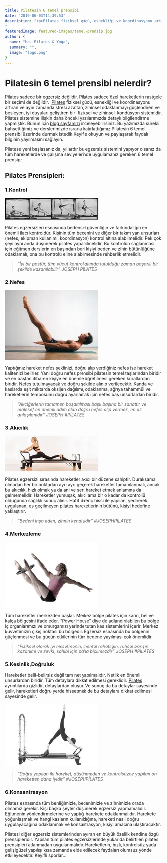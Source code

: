 ```yaml
---
title: Pilatesin 6 temel prensibi
date: "2019-06-03T14:39:53"
description: "<p>Pilates fiziksel gücü, esnekliği ve koordinasyonu artıran ve aynı zamanda stresi azaltan, zihinsel odaklanmayı güçlendiren ve besleyen, iyi duyuları geliştiren bir  fiziksel ve zihinsel  kondüsyon sistemidir.</p>
"
featuredImage: featured-images/temel-prensip.jpg
author: {
  name: "be. Pilates & Yoga",
  summary: "",
  image: "logo.png"
}
---
```

# Pilatesin 6 temel prensibi nelerdir?

Pilates sadece bir egzersiz değildir. Pilates sadece özel hareketlerin rastgele bir seçimi de değildir.  [Pilates](http://www.bepilatesyoga.com/pilates/) fiziksel gücü, esnekliği ve koordinasyonu artıran ve aynı zamanda stresi azaltan, zihinsel odaklanmayı güçlendiren ve besleyen, iyi duyuları geliştiren bir  fiziksel ve zihinsel  kondüsyon sistemidir. Pilates sistemine ilişkin daha önceki yazılarımızda detaylı bilgilendirme yapmıştık. Bunun için [blog sayfamızı](http://www.bepilatesyoga.com/blog/) inceleyebilirsiniz. Bu yazımızda sürekli bahsettiğimiz ve derslerimizde ısrarla hatırlattığımız Pilatesin 6 temel prensibi üzerinde durmak istedik.Keyifle okuyun ve paylaşarak faydalı bilginin yayılmasını sağlayın.

Pilatese yeni başlasanız da, yıllardır bu egzersiz sistemini yapıyor olsanız da tüm hareketlerde ve çalışma seviyelerinde uygulamanız gereken 6 temel prensip;

## Pilates Prensipleri:

### 1.Kontrol

<div class="float-left">
  <img src="./temel-prensip-1.jpg">
</div>

Pilates egzersizleri esnasında bedensel güvenliğin ve farkındalığın en önemli ilacı kontroldür. Kişinin tüm bedenini ve diğer bir takım yan unsurları (nefes, ekipman kullanımı, koordinasyon) kontrol altına alabilmelidir. Pek çok şeyi aynı anda düşünerek pilates yapabilmelidir. Bu kontrolün sağlanması için eğitmen derslerin en başından beri kişiyi beden ve zihin bütünlüğüne odaklamalı, ona bu kontrolü eline alabilmesinde rehberlik etmelidir.

> _“İyi bir postür, tüm vücut kontrol altında tutulduğu zaman başarılı bir şekilde kazanılabilir” JOSEPH PİLATES_

### 2.Nefes

<div class="float-left">
  <img src="./temel-prensip-2.jpg">
</div>

Yaptığınız hareket nefes şeklinizi, doğru alıp verdiğiniz nefes ise hareket kalitenizi belirler. Yani doğru nefes prensibi pilatesin temel taşlarından biridir ve en baştan itibaren kişiye en önemle öğretilmesi gereken kurallardan biridir. Nefes tutulmayacak ve doğru şekilde alınıp verilecektir. Kanda ve kaslarda eşit miktarda oksijen dağılımı, odaklanma, ağrıya tahammül ve hareketlerin temposunu doğru ayarlamak için nefes baş unsurlardan biridir.

> _“Akciğerlerin tamamen boşaltılması başlı başına bir sanattır ve malesef en önemli adım olan doğru nefes alıp vermek, en az anlaşılanıdır” JOSEPH #PİLATES_

### 3.Akıcılık

<div class="float-left">
  <img src="./temel-prensip-3.jpg">
</div>

Pilates egzersizi sırasında hareketler akıcı bir düzene sahiptir. Duraksama olmadan her bir noktadan ayrı ayrı geçerek hareketler tamamlanmalı, ancak bu akıcılık, hızlı olmak ya da ani ve sert hareket etmek anlamına da gelmemelidir. Hareketler yumuşak, akıcı ama bir o kadar da kontrollü olduğunda sağlıklı sonuç alınır. Hafif direnç hissi ile yapılan, yedirerek uygulanan, es geçilmeyen [pilates](http://www.bepilatesyoga.com/pilates/) hareketlerinin bütünü, kişiyi hedefine yaklaştırır.

> _“Bedeni inşa eden, zihnin kendisidir” #JOSEPHPİLATES_

### 4.Merkezleme

<div class="float-right">
  <img src="./temel-prensip-4.jpg">
</div>

Tüm hareketler merkezden başlar. Merkez bölge pilates için karın, bel ve kalça bölgesini ifade eder. “Power House” diye de adlandırılabilen bu bölge iç organlarımızı ve omurgamızı yerinde tutan kas sistemlerini içerir. Merkez kuvvetimizin çıkış noktası bu bölgedir. Egzersiz esnasında bu bölgenin güçlenmesi ve bu gücün etkilerinin tüm bedene yayılması çok önemlidir.

> _“Fiziksel olarak iyi hissetmenin, mental rahatlığın, ruhsal barışın kazanımı ve zevki, sahibi için paha biçilmezdir” JOSEPH #PİLATES_

### 5.Kesinlik,Doğruluk

Hareketler belli-belirsiz değil tam net yapılmalıdır. Netlik en önemli unsurlardan biridir. Tüm detaylara dikkat edilmesi gereklidir. [Pilates](http://www.bepilatesyoga.com/pilates/) ayrıntılarda gizlidir, detaylardan oluşur. Ve sonuç da bu detaylar sayesinde gelir, hareketleri doğru yerde hissetmek de bu detaylara dikkat edilmesi sayesinde gelir.

<div class="float-left">
  <img src="./temel-prensip-5.jpg">
</div>

> _“Doğru yapılan iki hareket, düşünmeden ve kontrolsüzce yapılan on hareketten daha iyidir” #JOSEPHPİLATES_

### 6.Konsantrasyon

Pilates esnasında tüm benliğimizle, bedenimizle ve zihnimizle orada olmamız gerekir. Kişi başka şeyler düşünerek egzersiz yapmamalıdır. Eğitmenin yönlendirmelerine ve yaptığı harekete odaklanmalıdır. Harekete yoğunlaşmak ve hangi kasların kullanıldığına, hareketi nasıl doğru uygulayacağına odaklanmak ve konsantrasyon, kişiyi amacına ulaştıracaktır.

Pilatesi diğer egzersiz sistemlerinden ayıran en büyük özellik kendine özgü prensipleridir. Yapılan tüm pilates egzersizlerinde yukarıda belirtilen pilates prensipleri atlanmadan uygulanmalıdır. Hareketlerin, hızlı, kontrolsüz yada gelişigüzel yapılışı kısa zamanda elde edilecek faydaları olumsuz yönde etkileyecektir. Keyifli sporlar…